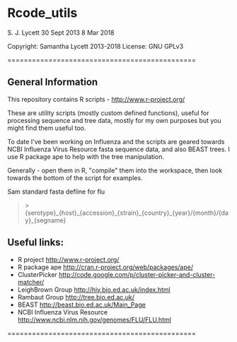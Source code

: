 Rcode_utils
==============================================

S. J. Lycett
30 Sept 2013
8  Mar  2018

Copyright: 	Samantha Lycett 2013-2018
License: 	GNU GPLv3

==============================================

## General Information

This repository contains R scripts - http://www.r-project.org/

These are utility scripts (mostly custom defined functions),
useful for processing sequence and tree data, mostly for my own purposes but you might find them useful too.

To date I've been working on Influenza and the scripts are geared towards NCBI Influenza Virus Resource fasta sequence data, and also BEAST trees.  I use R package ape to help with the tree manipulation.

Generally - open them in R, "compile" them into the workspace, then look towards the bottom of the script for examples.

Sam standard fasta defline for flu
> \>{serotype}\_{host}\_{accession}\_{strain}\_{country}\_{year}/{month}/{day}\_{segname}


## Useful links:
* R project			http://www.r-project.org/
* R package ape			http://cran.r-project.org/web/packages/ape/
* ClusterPicker			http://code.google.com/p/cluster-picker-and-cluster-matcher/
* LeighBrown Group		http://hiv.bio.ed.ac.uk/index.html
* Rambaut Group			http://tree.bio.ed.ac.uk/
* BEAST				http://beast.bio.ed.ac.uk/Main_Page
* NCBI Influenza Virus Resource	http://www.ncbi.nlm.nih.gov/genomes/FLU/FLU.html


==============================================
